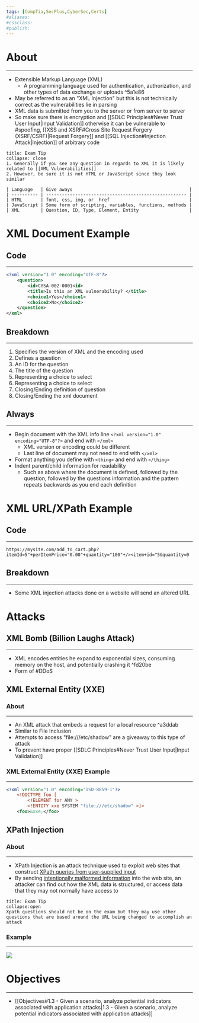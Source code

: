 ```yaml
---
tags: [CompTia,SecPlus,CyberSec,Certs]
#aliases:
#cssclass:
#publish:
---
```


# About
---
- Extensible Markup Language (XML)
	- A programming language used for authentication, authorization, and other types of data exchange or uploads ^5a1e86
- May be referred to as an "XML Injection" but this is not technically correct as the vulnerabilities lie in parsing
- XML data is submitted from you to the server or from server to server
- So make sure there is encryption and [[SDLC Principles#Never Trust User Input|Input Validation]] otherwise it can be vulnerable to #spoofing, [[XSS and XSRF#Cross Site Request Forgery (XSRF/CSRF)|Request Forgery]] and [[SQL Injection#Injection Attack|Injection]] of arbitrary code

```ad-tip
title: Exam Tip
collapse: close
1. Generally if you see any question in regards to XML it is likely related to [[XML Vulnerabilities]]
2. However, be sure it is not HTML or JavaScript since they look similar

| Language   | Give aways                                            |
| ---------- | ----------------------------------------------------- |
| HTML       | font, css, img, or  href                              |
| JavaScript | Some form of scripting, variables, functions, methods |
| XML        | Question, ID, Type, Element, Entity                   |

```

# XML Document Example

## Code
---
```XML
<?xml version="1.0" encoding="UTF-8"?>
	<question>
		<id>CYSA-002-0001<id>
		<title>Is this an XML vulnerability? </title>
		<choice1>Yes</choice1>
		<choice2>No</choice2>
	</question>
</xml>
```

## Breakdown
---
1. Specifies the version of XML and the encoding used
2. Defines a question
3. An ID for the question
4. The title of the question
5. Representing a choice to select
6. Representing a choice to select
7. Closing/Ending definition of question
8. Closing/Ending the xml document

## Always
---
- Begin document with the XML info line ```<?xml version="1.0" encoding="UTF-8"?>``` and end with ```</xml>```
	- XML version or encoding could be different
	- Last line of document may not need to end with ```</xml>```
- Format anything you define with ```<thing>``` and end with ```</thing>```
- Indent parent/child information for readability
	- Such as above where the document is defined, followed by the question, followed by the questions information and the pattern repeats backwards as you end each definition

# XML URL/XPath Example

## Code
---
```URL
https://mysite.com/add_to_cart.php?itemId=5"+perItemPrice="0.00"+quantity="100"+/><item+id="5&quantity=0
```

## Breakdown
---
- Some XML injection attacks done on a website will send an altered URL

# Attacks

## XML Bomb (Billion Laughs Attack)
---
- XML encodes entities he expand to exponential sizes, consuming memory on the host, and potentially crashing it ^fd20be
- Form of #DDoS

## XML External Entity (XXE)

### About
---
- An XML attack that embeds a request for a local resource ^a3ddab
- Similar to File Inclusion
- Attempts to access "file:///etc/shadow" are a giveaway to this type of attack
- To prevent have proper [[SDLC Principles#Never Trust User Input|Input Validation]]

### XML External Entity (XXE) Example
---
```XML
<?xml version="1.0" encoding="ISO-8859-1"?>
	<!DOCTYPE foo [
		<!ELEMENT for ANY >
		<!ENTITY xxe SYSTEM "file:///etc/shadow" >]>
	<foo>&xxe;</foo>
```

## XPath Injection

### About
---
- XPath Injection is an attack technique used to exploit web sites that construct <u>XPath queries from user-supplied input</u>
- By sending <u>intentionally malformed information</u> into the web site, an attacker can find out how the XML data is structured, or access data that they may not normally have access to

```ad-danger
title: Exam Tip
collapse:open
Xpath questions should not be on the exam but they may use other questions that are based around the URL being changed to accomplish an attack
```

### Example
---

![](https://www.youtube.com/watch?v=6tV8EuaHI9M)

# Objectives
---
- [[Objectives#1.3 - Given a scenario, analyze potential indicators associated with application attacks|1.3 - Given a scenario, analyze potential indicators associated with application attacks]]